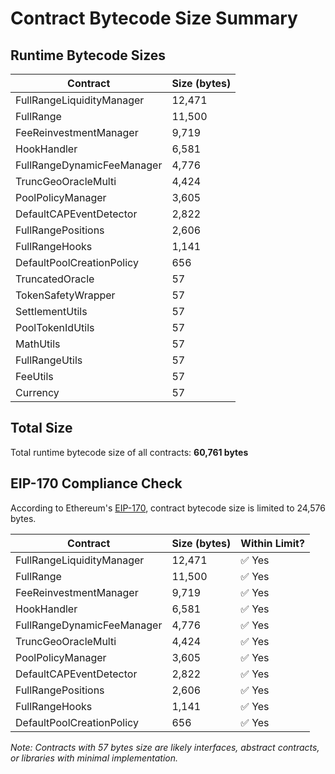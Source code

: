 # Contract Bytecode Size Summary

## Runtime Bytecode Sizes

| Contract | Size (bytes) |
|----------|--------------|
| FullRangeLiquidityManager | 12,471 |
| FullRange | 11,500 |
| FeeReinvestmentManager | 9,719 |
| HookHandler | 6,581 |
| FullRangeDynamicFeeManager | 4,776 |
| TruncGeoOracleMulti | 4,424 |
| PoolPolicyManager | 3,605 |
| DefaultCAPEventDetector | 2,822 |
| FullRangePositions | 2,606 |
| FullRangeHooks | 1,141 |
| DefaultPoolCreationPolicy | 656 |
| TruncatedOracle | 57 |
| TokenSafetyWrapper | 57 |
| SettlementUtils | 57 |
| PoolTokenIdUtils | 57 |
| MathUtils | 57 |
| FullRangeUtils | 57 |
| FeeUtils | 57 |
| Currency | 57 |

## Total Size

Total runtime bytecode size of all contracts: **60,761 bytes**

## EIP-170 Compliance Check

According to Ethereum's [EIP-170](https://eips.ethereum.org/EIPS/eip-170), contract bytecode size is limited to 24,576 bytes.

| Contract | Size (bytes) | Within Limit? |
|----------|--------------|---------------|
| FullRangeLiquidityManager | 12,471 | ✅ Yes |
| FullRange | 11,500 | ✅ Yes |
| FeeReinvestmentManager | 9,719 | ✅ Yes |
| HookHandler | 6,581 | ✅ Yes |
| FullRangeDynamicFeeManager | 4,776 | ✅ Yes |
| TruncGeoOracleMulti | 4,424 | ✅ Yes |
| PoolPolicyManager | 3,605 | ✅ Yes |
| DefaultCAPEventDetector | 2,822 | ✅ Yes |
| FullRangePositions | 2,606 | ✅ Yes |
| FullRangeHooks | 1,141 | ✅ Yes |
| DefaultPoolCreationPolicy | 656 | ✅ Yes |

*Note: Contracts with 57 bytes size are likely interfaces, abstract contracts, or libraries with minimal implementation.* 